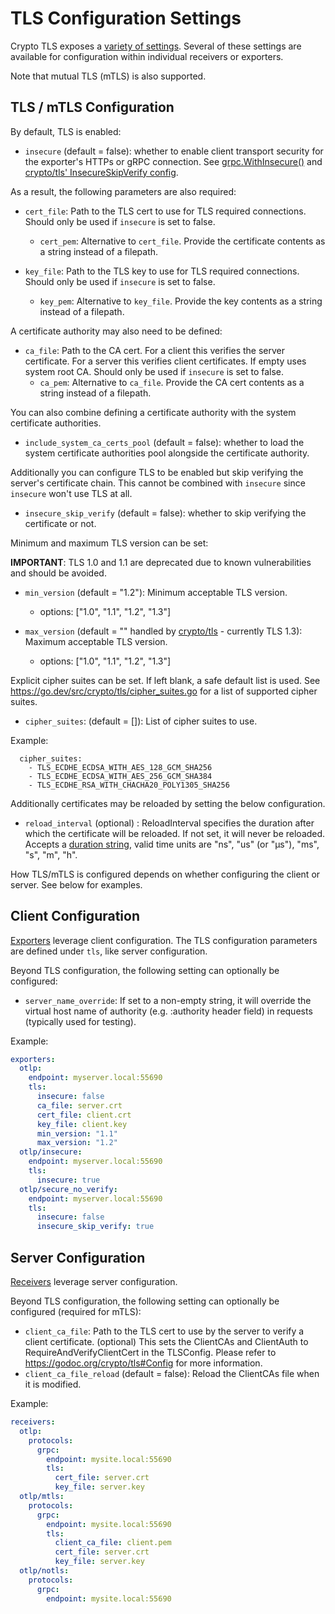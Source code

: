 # TLS Configuration Settings

Crypto TLS exposes a [variety of settings](https://godoc.org/crypto/tls).
Several of these settings are available for configuration within individual
receivers or exporters.

Note that mutual TLS (mTLS) is also supported.

## TLS / mTLS Configuration

By default, TLS is enabled:

- `insecure` (default = false): whether to enable client transport security for
  the exporter's HTTPs or gRPC connection. See
  [grpc.WithInsecure()](https://godoc.org/google.golang.org/grpc#WithInsecure)
  and [crypto/tls' InsecureSkipVerify config](https://godoc.org/crypto/tls#Config).

As a result, the following parameters are also required:

- `cert_file`: Path to the TLS cert to use for TLS required connections. Should
  only be used if `insecure` is set to false.
  - `cert_pem`: Alternative to `cert_file`. Provide the certificate contents as a string instead of a filepath.

- `key_file`: Path to the TLS key to use for TLS required connections. Should
  only be used if `insecure` is set to false.
  - `key_pem`: Alternative to `key_file`. Provide the key contents as a string instead of a filepath.

A certificate authority may also need to be defined:

- `ca_file`: Path to the CA cert. For a client this verifies the server
  certificate. For a server this verifies client certificates. If empty uses
  system root CA. Should only be used if `insecure` is set to false.
  - `ca_pem`: Alternative to `ca_file`. Provide the CA cert contents as a string instead of a filepath.

You can also combine defining a certificate authority with the system certificate authorities.

- `include_system_ca_certs_pool` (default = false): whether to load the system certificate authorities pool
  alongside the certificate authority.

Additionally you can configure TLS to be enabled but skip verifying the server's
certificate chain. This cannot be combined with `insecure` since `insecure`
won't use TLS at all.

- `insecure_skip_verify` (default = false): whether to skip verifying the
  certificate or not.

Minimum and maximum TLS version can be set:

__IMPORTANT__: TLS 1.0 and 1.1 are deprecated due to known vulnerabilities and should be avoided.

- `min_version` (default = "1.2"): Minimum acceptable TLS version.
  - options: ["1.0", "1.1", "1.2", "1.3"]

- `max_version` (default = "" handled by [crypto/tls](https://github.com/golang/go/blob/ed9db1d36ad6ef61095d5941ad9ee6da7ab6d05a/src/crypto/tls/common.go#L700) - currently TLS 1.3): Maximum acceptable TLS version.
  - options: ["1.0", "1.1", "1.2", "1.3"]

Explicit cipher suites can be set. If left blank, a safe default list is used. See https://go.dev/src/crypto/tls/cipher_suites.go for a list of supported cipher suites.
- `cipher_suites`: (default = []): List of cipher suites to use.

Example:
```
  cipher_suites:
    - TLS_ECDHE_ECDSA_WITH_AES_128_GCM_SHA256
    - TLS_ECDHE_ECDSA_WITH_AES_256_GCM_SHA384
    - TLS_ECDHE_RSA_WITH_CHACHA20_POLY1305_SHA256
```

Additionally certificates may be reloaded by setting the below configuration.

- `reload_interval` (optional) : ReloadInterval specifies the duration after which the certificate will be reloaded.
   If not set, it will never be reloaded.
   Accepts a [duration string](https://pkg.go.dev/time#ParseDuration),
   valid time units are "ns", "us" (or "µs"), "ms", "s", "m", "h".

How TLS/mTLS is configured depends on whether configuring the client or server.
See below for examples.

## Client Configuration

[Exporters](https://github.com/open-telemetry/opentelemetry-collector/blob/main/exporter/README.md)
leverage client configuration. The TLS configuration parameters are defined
under `tls`, like server configuration.

Beyond TLS configuration, the following setting can optionally be configured:

- `server_name_override`: If set to a non-empty string, it will override the
  virtual host name of authority (e.g. :authority header field) in requests
  (typically used for testing).

Example:

```yaml
exporters:
  otlp:
    endpoint: myserver.local:55690
    tls:
      insecure: false
      ca_file: server.crt
      cert_file: client.crt
      key_file: client.key
      min_version: "1.1"
      max_version: "1.2"
  otlp/insecure:
    endpoint: myserver.local:55690
    tls:
      insecure: true
  otlp/secure_no_verify:
    endpoint: myserver.local:55690
    tls:
      insecure: false
      insecure_skip_verify: true
```

## Server Configuration

[Receivers](https://github.com/open-telemetry/opentelemetry-collector/blob/main/receiver/README.md)
leverage server configuration.

Beyond TLS configuration, the following setting can optionally be configured
(required for mTLS):

- `client_ca_file`: Path to the TLS cert to use by the server to verify a
  client certificate. (optional) This sets the ClientCAs and ClientAuth to
  RequireAndVerifyClientCert in the TLSConfig. Please refer to
  https://godoc.org/crypto/tls#Config for more information.
- `client_ca_file_reload` (default = false): Reload the ClientCAs file when it is modified.

Example:

```yaml
receivers:
  otlp:
    protocols:
      grpc:
        endpoint: mysite.local:55690
        tls:
          cert_file: server.crt
          key_file: server.key
  otlp/mtls:
    protocols:
      grpc:
        endpoint: mysite.local:55690
        tls:
          client_ca_file: client.pem
          cert_file: server.crt
          key_file: server.key
  otlp/notls:
    protocols:
      grpc:
        endpoint: mysite.local:55690
```
